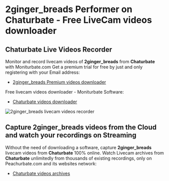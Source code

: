 # 2ginger_breads Performer on Chaturbate - Free LiveCam videos downloader

## Chaturbate Live Videos Recorder

Monitor and record livecam videos of **2ginger_breads** from **Chaturbate** with Moniturbate.com
Get a premium trial for free by just and only registering with your Email address:
* [2ginger_breads Premium videos downloader](https://moniturbate.com/request-demo-licence-key.html)

Free livecam videos downloader - Moniturbate Software:
* [Chaturbate videos downloader](https://moniturbate.com/moniturbate-download-software.html)

![2ginger_breads livecam videos recorder](https://peachurnet.com/templates/moniturbate-software.png)


## Capture 2ginger_breads videos from the Cloud and watch your recordings on Streaming

Without the need of downloading a software, capture **2ginger_breads** livecam videos from **Chaturbate** 100% online.
Watch Livecam archives from **Chaturbate** unlimitedly from thousands of existing recordings, only on Peachurbate.com and its websites network:
* [Chaturbate videos archives](https://peachurnet.com/)